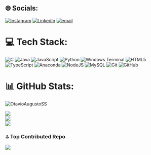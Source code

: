 
## 🌐 Socials:
[![Instagram](https://img.shields.io/badge/Instagram-%23E4405F.svg?logo=Instagram&logoColor=white)](https://instagram.com/otavioass_) [![LinkedIn](https://img.shields.io/badge/LinkedIn-%230077B5.svg?logo=linkedin&logoColor=white)](https://linkedin.com/in/www.linkedin.com/in/otavio-augusto-980258367) [![email](https://img.shields.io/badge/Email-D14836?logo=gmail&logoColor=white)](mailto:otavioaugustoss990@gmail.com) 

# 💻 Tech Stack:
![C](https://img.shields.io/badge/c-%2300599C.svg?style=for-the-badge&logo=c&logoColor=white) ![Java](https://img.shields.io/badge/java-%23ED8B00.svg?style=for-the-badge&logo=openjdk&logoColor=white) ![JavaScript](https://img.shields.io/badge/javascript-%23323330.svg?style=for-the-badge&logo=javascript&logoColor=%23F7DF1E) ![Python](https://img.shields.io/badge/python-3670A0?style=for-the-badge&logo=python&logoColor=ffdd54) ![Windows Terminal](https://img.shields.io/badge/Windows%20Terminal-%234D4D4D.svg?style=for-the-badge&logo=windows-terminal&logoColor=white) ![HTML5](https://img.shields.io/badge/html5-%23E34F26.svg?style=for-the-badge&logo=html5&logoColor=white) ![TypeScript](https://img.shields.io/badge/typescript-%23007ACC.svg?style=for-the-badge&logo=typescript&logoColor=white) ![Anaconda](https://img.shields.io/badge/Anaconda-%2344A833.svg?style=for-the-badge&logo=anaconda&logoColor=white) ![NodeJS](https://img.shields.io/badge/node.js-6DA55F?style=for-the-badge&logo=node.js&logoColor=white) ![MySQL](https://img.shields.io/badge/mysql-4479A1.svg?style=for-the-badge&logo=mysql&logoColor=white) ![Git](https://img.shields.io/badge/git-%23F05033.svg?style=for-the-badge&logo=git&logoColor=white) ![GitHub](https://img.shields.io/badge/github-%23121011.svg?style=for-the-badge&logo=github&logoColor=white)
# 📊 GitHub Stats:
<img src="https://komarev.com/ghpvc/?username=OtavioAugustoSS&label=Profile%20views&color=0e75b6&style=flat" alt="OtavioAugustoSS" >

![](https://github-readme-stats.vercel.app/api?username=OtavioAugustoSS&theme=blue_navy&hide_border=false&include_all_commits=false&count_private=false)<br/>
![](https://nirzak-streak-stats.vercel.app/?user=OtavioAugustoSS&theme=blue_navy&hide_border=false)<br/>
![](https://github-readme-stats.vercel.app/api/top-langs/?username=OtavioAugustoSS&theme=blue_navy&hide_border=false&include_all_commits=false&count_private=false&layout=compact)

### 🔝 Top Contributed Repo
![](https://github-contributor-stats.vercel.app/api?username=OtavioAugustoSS&limit=5&theme=blue_navy&combine_all_yearly_contributions=true)

<!-- Proudly created with GPRM ( https://gprm.itsvg.in ) -->
